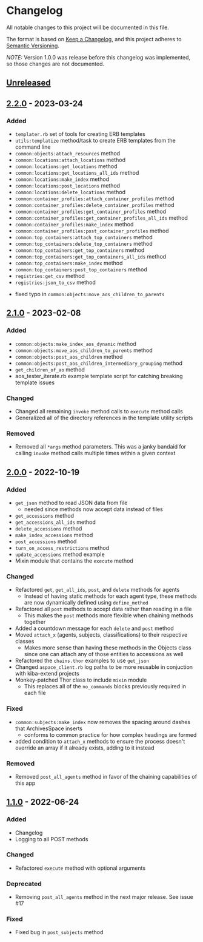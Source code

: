 # Changelog

All notable changes to this project will be documented in this file.

The format is based on [Keep a Changelog](https://keepachangelog.com/en/1.0.0/),
and this project adheres to [Semantic Versioning](https://semver.org/).

*NOTE:* Version 1.0.0 was release before this changelog was implemented, so those changes are not documented.

## [Unreleased]

<!-- ### Added

### Changed

### Deprecated

### Fixed

### Removed

### Security -->

## [2.2.0] - 2023-03-24

### Added

- `templater.rb` set of tools for creating ERB templates
- `utils:templatize` method/task to create ERB templates from the command line
- `common:objects:attach_resources` method
- `common:locations:attach_locations` method
- `common:locations:get_locations` method
- `common:locations:get_locations_all_ids` method
- `common:locations:make_index` method
- `common:locations:post_locations` method
- `common:locations:delete_locations` method
- `common:container_profiles:attach_container_profiles` method
- `common:container_profiles:delete_container_profiles` method
- `common:container_profiles:get_container_profiles` method
- `common:container_profiles:get_container_profiles_all_ids` method
- `common:container_profiles:make_index` method
- `common:container_profiles:post_container_profiles` method
- `common:top_containers:attach_top_containers` method
- `common:top_containers:delete_top_containers` method
- `common:top_containers:get_top_containers` method
- `common:top_containers:get_top_containers_all_ids` method
- `common:top_containers:make_index` method
- `common:top_containers:post_top_containers` method
- `registries:get_csv` method
- `registries:json_to_csv` method

<!-- ### Changed -->

<!-- ### Deprecated -->

<!-- ### Fixed -->
- fixed typo in `common:objects:move_aos_children_to_parents`

<!-- ### Removed -->

<!-- ### Security -->

## [2.1.0] - 2023-02-08

### Added

- `common:objects:make_index_aos_dynamic` method
- `common:objects:move_aos_children_to_parents` method
- `common:objects:post_aos_children` method
- `common:objects:post_aos_children_intermediary_grouping` method
- `get_children_of_ao` method
- aos_tester_iterate.rb example template script for catching breaking template issues

### Changed

- Changed all remaining `invoke` method calls to `execute` method calls
- Generalized all of the directory references in the template utility scripts

<!-- ### Deprecated -->

<!-- ### Fixed -->

### Removed

- Removed all `*args` method parameters. This was a janky bandaid for calling `invoke` method calls multiple times within a given context

<!-- ### Security -->

## [2.0.0] - 2022-10-19

### Added

- `get_json` method to read JSON data from file
  - needed since methods now accept data instead of files
- `get_accessions` method
- `get_accessions_all_ids` method
- `delete_accessions` method
- `make_index_accessions` method
- `post_accessions` method
- `turn_on_access_restrictions` method
- `update_accessions` method example
- Mixin module that contains the `execute` method

### Changed

- Refactored `get`, `get_all_ids`, `post`, and `delete` methods for agents
  - Instead of having static methods for each agent type, these methods are now dynamically defined using `define_method`
- Refactored all `post` methods to accept data rather than reading in a file
  - This makes the `post` methods more flexible when chaining methods together
- Added a countdown message for each `delete` and `post` method
- Moved `attach_x` (agents, subjects, classifications) to their respective classes
  - Makes more sense than having these methods in the Objects class since one can attach any of those entities to accessions as well
- Refactored the `chains.thor` examples to use `get_json`
- Changed `aspace_client.rb` log paths to be more reusable in conjuction with kiba-extend projects
- Monkey-patched Thor class to include `mixin` module
  - This replaces all of the `no_commands` blocks previously required in each file

<!-- ### Deprecated -->


### Fixed

- `common:subjects:make_index` now removes the spacing around dashes that ArchivesSpace inserts
  - conforms to common practice for how complex headings are formed
- added condition to `attach_x` methods to ensure the process doesn't override an array if it already exists, adding to it instead

### Removed

- Removed `post_all_agents` method in favor of the chaining capabilities of this app

<!-- ### Security -->

## [1.1.0] - 2022-06-24

### Added 

- Changelog
- Logging to all POST methods

### Changed

- Refactored `execute` method with optional arguments

### Deprecated

- Removing `post_all_agents` method in the next major release. See issue #17

### Fixed

- Fixed bug in `post_subjects` method

[unreleased]: https://github.com/lyrasis/aspace-client-tasks/compare/v2.2.0..HEAD
[2.2.0]: https://github.com/lyrasis/aspace-client-tasks/compare/v2.1.0..v2.2.0
[2.1.0]: https://github.com/lyrasis/aspace-client-tasks/compare/v2.0.0..v2.1.0
[2.0.0]: https://github.com/lyrasis/aspace-client-tasks/compare/v1.1.0..v2.0.0
[1.1.0]: https://github.com/lyrasis/aspace-client-tasks/compare/v1.0.0..v1.1.0
